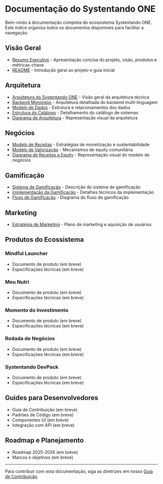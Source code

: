 # Documentação do Systentando ONE

Bem-vindo à documentação completa do ecossistema Systentando ONE. Este índice organiza todos os documentos disponíveis para facilitar a navegação.

## Visão Geral

- [Resumo Executivo](./executive-summary.md) - Apresentação concisa do projeto, visão, produtos e métricas-chave
- [README](../README.md) - Introdução geral ao projeto e guia inicial

## Arquitetura

- [Arquitetura do Systentando ONE](./architecture/systentando-one-architecture.md) - Visão geral da arquitetura técnica
- [Backend Monorepo](./architecture/backend-monorepo-architecture.md) - Arquitetura detalhada do backend multi-linguagem
- [Modelo de Dados](./architecture/data-model.md) - Estrutura e relacionamentos dos dados
- [Estrutura do Catálogo](./architecture/catalog-structure.md) - Detalhamento do catálogo de sistemas
- [Diagrama de Arquitetura](./architecture/architecture-diagram.svg) - Representação visual da arquitetura

## Negócios

- [Modelo de Receitas](./business/revenue-model.md) - Estratégias de monetização e sustentabilidade
- [Modelo de Valorização](./business/valuation-model.md) - Mecanismos de equity comunitária
- [Diagrama de Receitas e Equity](./business/revenue-equity-model.svg) - Representação visual do modelo de negócios

## Gamificação

- [Sistema de Gamificação](./gamification/gamification-system.md) - Descrição do sistema de gamificação
- [Implementação da Gamificação](./gamification/gamification-implementation.md) - Detalhes técnicos da implementação
- [Fluxo de Gamificação](./gamification/gamification-flow.svg) - Diagrama do fluxo de gamificação

## Marketing

- [Estratégia de Marketing](./marketing/marketing-strategy.md) - Plano de marketing e aquisição de usuários

## Produtos do Ecossistema

### Mindful Launcher
- Documento de produto (em breve)
- Especificações técnicas (em breve)

### Meu Nutri
- Documento de produto (em breve)
- Especificações técnicas (em breve)

### Momento do Investimento
- Documento de produto (em breve)
- Especificações técnicas (em breve)

### Rodada de Negócios
- Documento de produto (em breve)
- Especificações técnicas (em breve)

### Systentando DevPack
- Documento de produto (em breve)
- Especificações técnicas (em breve)

## Guides para Desenvolvedores

- Guia de Contribuição (em breve)
- Padrões de Código (em breve)
- Componentes UI (em breve)
- Integração com API (em breve)

## Roadmap e Planejamento

- Roadmap 2025-2026 (em breve)
- Marcos e objetivos (em breve)

---

Para contribuir com esta documentação, siga as diretrizes em nosso [Guia de Contribuição](../CONTRIBUTING.md).